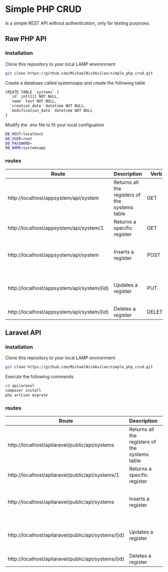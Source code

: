 # Simple PHP CRUD
Is a simple REST API without authentication, only for testing purposes.
## Raw PHP API
### Installation
Clone this repository to your local LAMP environment
```sh
git clone https://github.com/MichaelNickAvilan/simple_php_crud.git
```
Create a database called systemsapp and create the following table
```sh
CREATE TABLE `systems` (
  `id` int(11) NOT NULL,
  `name` text NOT NULL,
  `creation_date` datetime NOT NULL,
  `modification_date` datetime NOT NULL
)
```
Modify the .env file to fit your local configuation
```sh
DB_HOST=localhost
DB_USER=root
DB_PASSWORD=
DB_NAME=systemsapp
```

### routes
| Route | Description | Verb | Payload |
| ------ | ------ | ------ | ------ |
| http://localhost/appsystem/api/system | Returns all the registers of the systems table | GET | N/A |
| http://localhost/appsystem/api/system/1 | Returns a specific register | GET | N/A |
| http://localhost/appsystem/api/system | Inserts a register | POST | { "name" : "The system name" } |
| http://localhost/appsystem/api/system/{id} | Updates a register | PUT | { "name" : "The system name" } |
| http://localhost/appsystem/api/system/{id} | Deletes a register | DELETE | N/A |

## Laravel API
### Installation
Clone this repository to your local LAMP environment
```sh
git clone https://github.com/MichaelNickAvilan/simple_php_crud.git
```
Execute the following commands
```sh
cd apilaravel
composer install
php artisan migrate
```
### routes
| Route | Description | Verb | Payload |
| ------ | ------ | ------ | ------ |
| http://localhost/apilaravel/public/api/systems | Returns all the registers of the systems table | GET | N/A |
| http://localhost/apilaravel/public/api/systems/1 | Returns a specific register | GET | N/A |
| http://localhost/apilaravel/public/api/systems | Inserts a register | POST | { "name" : "The system name" } |
| http://localhost/apilaravel/public/api/systems/{id} | Updates a register | PUT | { "name" : "The system name" } |
| http://localhost/apilaravel/public/api/systems/{id} | Deletes a register | DELETE | N/A |
